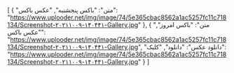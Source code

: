 [
  {
    "متن": "باکس پنجشنبه",
    "عکس باکس": "https://www.uplooder.net/img/image/74/5e365cbac8562a1ac5257fc11c718134/Screenshot-۲۰۲۱۱۰۰۹-۱۴۰۴۴۱-Gallery.jpg"
  },
  {
    "متن": "باکس امروز",
    "عکس باکس": "https://www.uplooder.net/img/image/74/5e365cbac8562a1ac5257fc11c718134/Screenshot-۲۰۲۱۱۰۰۹-۱۴۰۴۴۱-Gallery.jpg",
    "دانلود عکس": "دانلود",
    "کلیک": "https://www.uplooder.net/img/image/74/5e365cbac8562a1ac5257fc11c718134/Screenshot-۲۰۲۱۱۰۰۹-۱۴۰۴۴۱-Gallery.jpg"
  }
]
